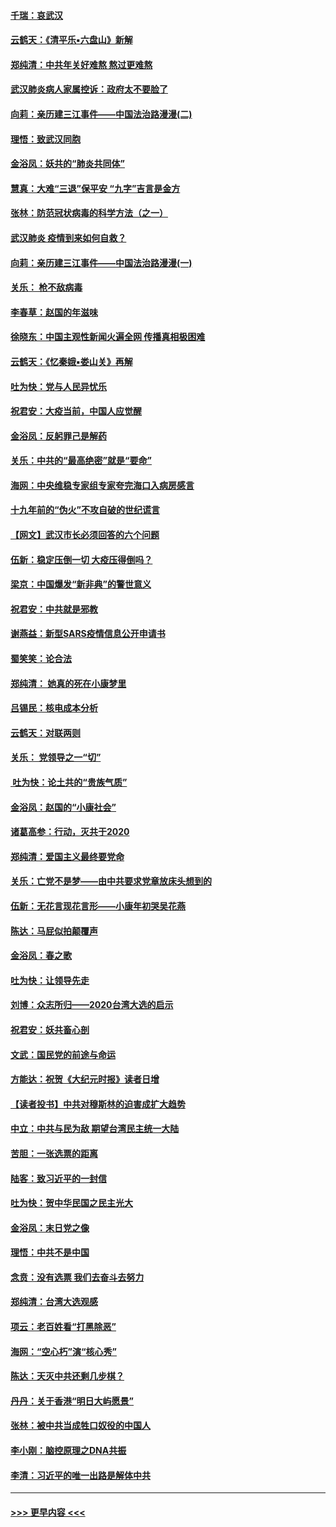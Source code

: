 #### [千瑞：哀武汉](../pages/nsc993/n11833647.md?t=01311022) 
#### [云鹤天：《清平乐▪六盘山》新解](../pages/nsc993/n11833611.md?t=01311022) 
#### [郑纯清：中共年关好难熬 熬过更难熬](../pages/nsc993/n11833489.md?t=01311022) 
#### [武汉肺炎病人家属控诉：政府太不要脸了](../pages/nsc993/n11833205.md?t=01311022) 
#### [向莉：亲历建三江事件——中国法治路漫漫(二)](../pages/nsc993/n11829102.md?t=01311022) 
#### [理悟：致武汉同胞](../pages/nsc993/n11831522.md?t=01311022) 
#### [金浴凤：妖共的“肺炎共同体”](../pages/nsc993/n11829448.md?t=01311022) 
#### [慧真：大难“三退”保平安 “九字”吉言是金方](../pages/nsc993/n11829501.md?t=01311022) 
#### [张林：防范冠状病毒的科学方法（之一）](../pages/nsc993/n11828618.md?t=01311022) 
#### [武汉肺炎 疫情到来如何自救？](../pages/nsc993/n11827632.md?t=01311022) 
#### [向莉：亲历建三江事件——中国法治路漫漫(一)](../pages/nsc993/n11827190.md?t=01311022) 
#### [关乐： 枪不敌病毒](../pages/nsc993/n11826746.md?t=01311022) 
#### [李春草：赵国的年滋味](../pages/nsc993/n11826321.md?t=01311022) 
#### [徐晓东：中国主观性新闻火遍全网 传播真相极困难](../pages/nsc993/n11826508.md?t=01311022) 
#### [云鹤天：《忆秦娥▪娄山关》再解](../pages/nsc993/n11824682.md?t=01311022) 
#### [吐为快：党与人民异忧乐](../pages/nsc993/n11824660.md?t=01311022) 
#### [祝君安：大疫当前，中国人应觉醒](../pages/nsc993/n11821946.md?t=01311022) 
#### [金浴凤：反躬罪己是解药](../pages/nsc993/n11820280.md?t=01311022) 
#### [关乐：中共的“最高绝密”就是“要命”](../pages/nsc993/n11816946.md?t=01311022) 
#### [海网：中央维稳专家组专家夸完海口入病房感言](../pages/nsc993/n11815138.md?t=01311022) 
#### [十九年前的“伪火”不攻自破的世纪谎言](../pages/nsc993/n11813238.md?t=01311022) 
#### [【网文】武汉市长必须回答的六个问题](../pages/nsc993/n11813848.md?t=01311022) 
#### [伍新：稳定压倒一切 大疫压得倒吗？](../pages/nsc993/n11812634.md?t=01311022) 
#### [梁京：中国爆发“新非典”的警世意义](../pages/nsc993/n11812554.md?t=01311022) 
#### [祝君安：中共就是邪教](../pages/nsc993/n11812431.md?t=01311022) 
#### [谢燕益：新型SARS疫情信息公开申请书](../pages/nsc993/n11808840.md?t=01311022) 
#### [蜀笑笑：论合法](../pages/nsc993/n11808064.md?t=01311022) 
#### [郑纯清： 她真的死在小康梦里](../pages/nsc993/n11806623.md?t=01311022) 
#### [吕锡民：核电成本分析](../pages/nsc993/n11806284.md?t=01311022) 
#### [云鹤天：对联两则](../pages/nsc993/n11805957.md?t=01311022) 
#### [关乐： 党领导之一“切”](../pages/nsc993/n11804505.md?t=01311022) 
#### [ 吐为快：论土共的“贵族气质”](../pages/nsc993/n11804490.md?t=01311022) 
#### [金浴凤：赵国的“小康社会”](../pages/nsc993/n11804452.md?t=01311022) 
#### [诸葛高参：行动，灭共于2020](../pages/nsc993/n11804120.md?t=01311022) 
#### [郑纯清：爱国主义最终要党命](../pages/nsc993/n11802197.md?t=01311022) 
#### [关乐：亡党不是梦——由中共要求党章放床头想到的](../pages/nsc993/n11802156.md?t=01311022) 
#### [伍新：无花言现花言形——小康年初哭吴花燕](../pages/nsc993/n11800044.md?t=01311022) 
#### [陈达：马屁似拍颠覆声](../pages/nsc993/n11800010.md?t=01311022) 
#### [金浴凤：春之歌](../pages/nsc993/n11797687.md?t=01311022) 
#### [吐为快：让领导先走](../pages/nsc993/n11797512.md?t=01311022) 
#### [刘博：众志所归——2020台湾大选的启示](../pages/nsc993/n11796878.md?t=01311022) 
#### [祝君安：妖共畜心剖](../pages/nsc993/n11794273.md?t=01311022) 
#### [文武：国民党的前途与命运](../pages/nsc993/n11794198.md?t=01311022) 
#### [方能达：祝贺《大纪元时报》读者日增](../pages/nsc993/n11793807.md?t=01311022) 
#### [【读者投书】中共对穆斯林的迫害成扩大趋势](../pages/nsc993/n11791371.md?t=01311022) 
#### [中立：中共与民为敌 期望台湾民主统一大陆](../pages/nsc993/n11790392.md?t=01311022) 
#### [苦胆：一张选票的距离](../pages/nsc993/n11788914.md?t=01311022) 
#### [陆客：致习近平的一封信](../pages/nsc993/n11788867.md?t=01311022) 
#### [吐为快：贺中华民国之民主光大](../pages/nsc993/n11788618.md?t=01311022) 
#### [金浴凤：末日党之像](../pages/nsc993/n11787475.md?t=01311022) 
#### [理悟：中共不是中国](../pages/nsc993/n11787463.md?t=01311022) 
#### [念贲：没有选票  我们去奋斗去努力](../pages/nsc993/n11787398.md?t=01311022) 
#### [郑纯清：台湾大选观感](../pages/nsc993/n11786210.md?t=01311022) 
#### [项云：老百姓看“打黑除恶”](../pages/nsc993/n11785398.md?t=01311022) 
#### [海网：“空心朽”演“核心秀”](../pages/nsc993/n11783874.md?t=01311022) 
#### [陈达：天灭中共还剩几步棋？](../pages/nsc993/n11783719.md?t=01311022) 
#### [丹丹：关于香港“明日大屿愿景”](../pages/nsc993/n11783273.md?t=01311022) 
#### [张林：被中共当成牲口奴役的中国人](../pages/nsc993/n11782397.md?t=01311022) 
#### [李小刚：脑控原理之DNA共振](../pages/nsc993/n11780962.md?t=01311022) 
#### [李清：习近平的唯一出路是解体中共](../pages/nsc993/n11780866.md?t=01311022) 

----
#### [ >>> 更早内容 <<< ](../indexes/nsc993-earlier.md)

